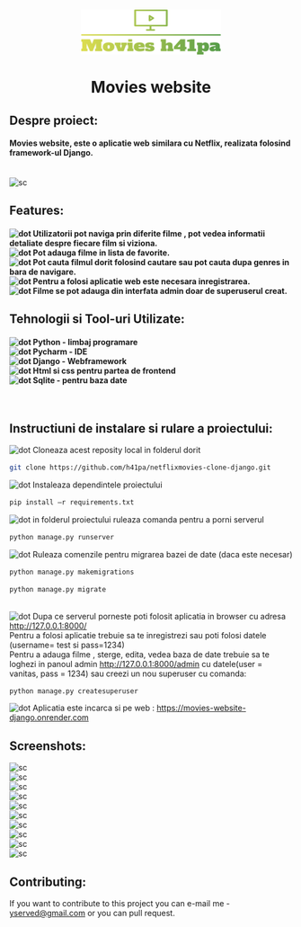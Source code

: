 <h1 align="center"> 

<img src="static/images/logo.png" alt="Logo" width="250" height="80"><br><br>
Movies website<br>


</h1>


<h2>Despre proiect:</h2>
<h4>
Movies website, este o aplicatie web similara cu Netflix, realizata folosind framework-ul Django. </h4><br>
<img src="https://i.imgur.com/kqW1QPD.png" alt="sc">
<h2>Features:<br></h2>
<h4>
<img src="https://i.imgur.com/yvW8NqT.png" alt="dot" width="12" height="12"> Utilizatorii pot naviga prin diferite
filme , pot vedea informatii detaliate despre fiecare film si viziona.<br>
<img src="https://i.imgur.com/yvW8NqT.png" alt="dot" width="12" height="12"> Pot adauga filme in lista de favorite.<br>
<img src="https://i.imgur.com/yvW8NqT.png" alt="dot" width="12" height="12"> Pot cauta filmul dorit folosind cautare sau
pot cauta dupa genres in bara de navigare.<br>
<img src="https://i.imgur.com/yvW8NqT.png" alt="dot" width="12" height="12"> Pentru a folosi aplicatie web este necesara
inregistrarea.<br>
<img src="https://i.imgur.com/yvW8NqT.png" alt="dot" width="12" height="12"> Filme se pot adauga din interfata admin
doar de superuserul creat.
</h4>

<h2>Tehnologii si Tool-uri Utilizate:</h2>
<h4>
<img src="https://i.imgur.com/yvW8NqT.png" alt="dot" width="12" height="12"> Python - limbaj programare<br>
<img src="https://i.imgur.com/yvW8NqT.png" alt="dot" width="12" height="12"> Pycharm - IDE  <br>
<img src="https://i.imgur.com/yvW8NqT.png" alt="dot" width="12" height="12"> Django - Webframework <br>
<img src="https://i.imgur.com/yvW8NqT.png" alt="dot" width="12" height="12"> Html si css pentru partea de frontend <br>
<img src="https://i.imgur.com/yvW8NqT.png" alt="dot" width="12" height="12"> Sqlite - pentru baza date<br>
</h4>
<br>
<h2>Instructiuni de instalare si rulare a proiectului:</h2>

<img src="https://i.imgur.com/yvW8NqT.png" alt="dot" width="12" height="12"> Cloneaza acest reposity local in folderul
dorit<br>

```sh
git clone https://github.com/h41pa/netflixmovies-clone-django.git
```

<img src="https://i.imgur.com/yvW8NqT.png" alt="dot" width="12" height="12"> Instaleaza dependintele proiectului<br>

```sh
pip install –r requirements.txt
```

<img src="https://i.imgur.com/yvW8NqT.png" alt="dot" width="12" height="12"> in folderul proiectului ruleaza comanda pentru a porni serverul <br>

```sh
python manage.py runserver
```

<img src="https://i.imgur.com/yvW8NqT.png" alt="dot" width="12" height="12"> Ruleaza comenzile pentru migrarea bazei de date (daca este necesar)<br>

```sh
python manage.py makemigrations
```

```sh
python manage.py migrate
```

<br>
<img src="https://i.imgur.com/yvW8NqT.png" alt="dot" width="12" height="12"> Dupa ce serverul porneste poti folosit aplicatia in browser cu adresa <a href="http://127.0.0.1:8000/"> http://127.0.0.1:8000/</a> 
<br>
Pentru a folosi aplicatie trebuie sa te inregistrezi sau poti folosi datele (username= test si pass=1234)<br>
Pentru a adauga filme , sterge, edita, vedea baza de date trebuie sa te loghezi in panoul admin <a href="http://127.0.0.1:8000/admin"> http://127.0.0.1:8000/admin</a> cu datele(user = vanitas, pass = 1234) sau creezi un nou superuser cu comanda:<br>

```sh
python manage.py createsuperuser
```

<img src="https://i.imgur.com/yvW8NqT.png" alt="dot" width="12" height="12"> Aplicatia este incarca si pe web : <a href="https://movies-website-django.onrender.com"> https://movies-website-django.onrender.com</a>  <br>


<h2>Screenshots:</h2>

<img src="https://i.imgur.com/ohRc9Vr.png" alt="sc"><br>
<img src="https://i.imgur.com/ANhRjmB.png" alt="sc"><br>
<img src="https://i.imgur.com/xBq1dTN.png" alt="sc"><br>
<img src="https://i.imgur.com/i4QUYj9.png" alt="sc"><br>
<img src="https://i.imgur.com/hHwdTeM.png" alt="sc"><br>
<img src="https://i.imgur.com/quxrQwm.png" alt="sc"><br>
<img src="https://i.imgur.com/SLyr9ub.png" alt="sc"><br>
<img src="https://i.imgur.com/WuJxqeW.png" alt="sc"><br>
<img src="https://i.imgur.com/3gmDIs1.png" alt="sc"><br>
<img src="https://i.imgur.com/RAoK9Iu.png" alt="sc"><br>

<h2>Contributing:</h2>

If you want to contribute to this project you can e-mail me - yserved@gmail.com or you can pull request.